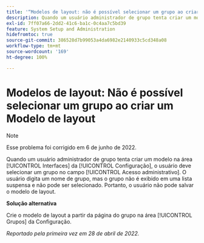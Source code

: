 ```yaml
---
title: '“Modelos de layout: não é possível selecionar um grupo ao criar um Modelo de layout”'
description: Quando um usuário administrador de grupo tenta criar um modelo na área [!UICONTROL Interfaces] da Configuração, o usuário deve selecionar um grupo no campo [!UICONTROL Acesso administrativo]. O usuário digita um nome de grupo, mas o grupo não é exibido em uma lista suspensa e não pode ser selecionado. Portanto, o usuário não pode salvar o modelo de layout.
exl-id: 7ff07a66-2dd2-41c6-ba1c-0c4aa7c5bd39
feature: System Setup and Administration
hidefromtoc: true
source-git-commit: 386528d7b99053a4da6982e2140933c5cd348a08
workflow-type: tm+mt
source-wordcount: '169'
ht-degree: 100%

---
```


# Modelos de layout: Não é possível selecionar um grupo ao criar um Modelo de layout

>[!NOTE]
>
>Esse problema foi corrigido em 6 de junho de 2022.

Quando um usuário administrador de grupo tenta criar um modelo na área [!UICONTROL Interfaces] da [!UICONTROL Configuração], o usuário deve selecionar um grupo no campo [!UICONTROL Acesso administrativo]. O usuário digita um nome de grupo, mas o grupo não é exibido em uma lista suspensa e não pode ser selecionado. Portanto, o usuário não pode salvar o modelo de layout.

**Solução alternativa**

Crie o modelo de layout a partir da página do grupo na área [!UICONTROL Grupos] da Configuração.

_Reportado pela primeira vez em 28 de abril de 2022._
